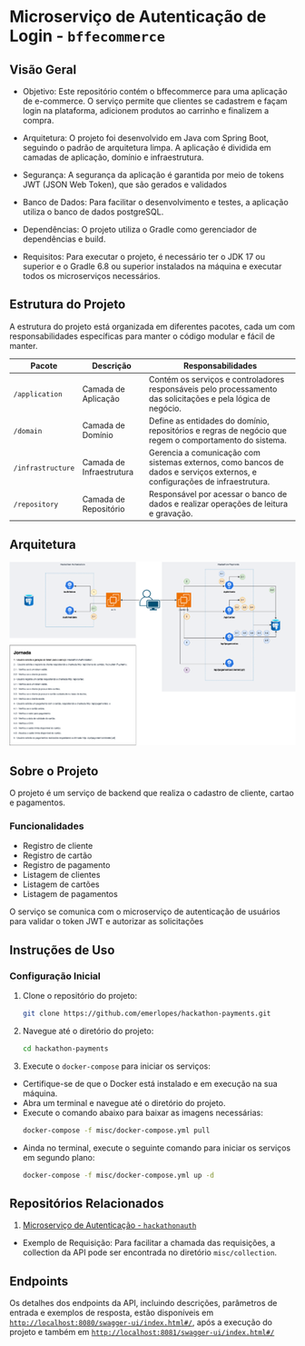 # Microserviço de Autenticação de Login - `bffecommerce`

## Visão Geral

- Objetivo: Este repositório contém o bffecommerce para uma aplicação de e-commerce. O serviço
  permite que clientes se cadastrem e façam login na plataforma, adicionem produtos ao carrinho e finalizem a compra.

- Arquitetura: O projeto foi desenvolvido em Java com Spring Boot, seguindo o padrão de arquitetura limpa. A aplicação
  é dividida em camadas de aplicação, domínio e infraestrutura.

- Segurança: A segurança da aplicação é garantida por meio de tokens JWT (JSON Web Token), que são gerados e validados

- Banco de Dados: Para facilitar o desenvolvimento e testes, a aplicação utiliza o banco de dados postgreSQL.

- Dependências: O projeto utiliza o Gradle como gerenciador de dependências e build.

- Requisitos: Para executar o projeto, é necessário ter o JDK 17 ou superior e o Gradle 6.8 ou superior instalados na
  máquina e executar todos os microserviços necessários.

## Estrutura do Projeto

A estrutura do projeto está organizada em diferentes pacotes, cada um com responsabilidades específicas para manter o
código modular e fácil de manter.

| Pacote            | Descrição                | Responsabilidades                                                                                                          |
|-------------------|--------------------------|----------------------------------------------------------------------------------------------------------------------------|
| `/application`    | Camada de Aplicação      | Contém os serviços e controladores responsáveis pelo processamento das solicitações e pela lógica de negócio.              |
| `/domain`         | Camada de Domínio        | Define as entidades do domínio, repositórios e regras de negócio que regem o comportamento do sistema.                     |
| `/infrastructure` | Camada de Infraestrutura | Gerencia a comunicação com sistemas externos, como bancos de dados e serviços externos, e configurações de infraestrutura. |
| `/repository`     | Camada de Repositório    | Responsável por acessar o banco de dados e realizar operações de leitura e gravação.                                       |

## Arquitetura

![arquitetura](misc/desenho-arquitetura.drawio.png)

## Sobre o Projeto

O projeto é um serviço de backend que realiza o cadastro de cliente, cartao e pagamentos.

### Funcionalidades

- Registro de cliente
- Registro de cartão
- Registro de pagamento
- Listagem de clientes
- Listagem de cartões
- Listagem de pagamentos

O serviço se comunica com o microserviço de autenticação de usuários para validar o token JWT e autorizar as solicitações


## Instruções de Uso

### Configuração Inicial

1. Clone o repositório do projeto:
    ```bash
    git clone https://github.com/emerlopes/hackathon-payments.git
    ```

2. Navegue até o diretório do projeto:
    ```bash
    cd hackathon-payments
    ```

3. Execute o `docker-compose` para iniciar os serviços:

- Certifique-se de que o Docker está instalado e em execução na sua máquina.
- Abra um terminal e navegue até o diretório do projeto.
- Execute o comando abaixo para baixar as imagens necessárias:
    ```bash
    docker-compose -f misc/docker-compose.yml pull
    ```
- Ainda no terminal, execute o seguinte comando para iniciar os serviços em segundo plano:
    ```bash
    docker-compose -f misc/docker-compose.yml up -d
    ```

## Repositórios Relacionados

1. [Microserviço de Autenticação - `hackathonauth`](https://github.com/emerlopes/hackathonauth)

- Exemplo de Requisição: Para facilitar a chamada das requisições, a collection da API pode ser encontrada no diretório
  `misc/collection`.

## Endpoints

Os detalhes dos endpoints da API, incluindo descrições, parâmetros de entrada e exemplos de resposta, estão disponíveis
em [`http://localhost:8080/swagger-ui/index.html#/`](http://localhost:8080/swagger-ui/index.html#/), após a execução do projeto e também em [`http://localhost:8081/swagger-ui/index.html#/`](http://localhost:8081/swagger-ui/index.html#/) 

